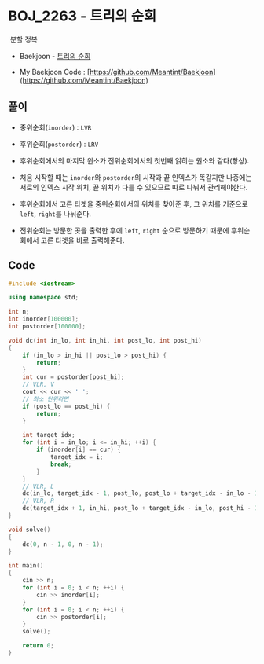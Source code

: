 # BOJ_2263 - 트리의 순회

&nbsp;분할 정복

- Baekjoon - [트리의 순회](https://www.acmicpc.net/problem/2263)

- My Baekjoon Code : [https://github.com/Meantint/Baekjoon](https://github.com/Meantint/Baekjoon)

## 풀이

- 중위순회(`inorder`) : `LVR`

- 후위순회(`postorder`) : `LRV`

- 후위순회에서의 마지막 윈소가 전위순회에서의 첫번째 읽히는 원소와 같다(항상).

- 처음 시작할 때는 `inorder`와 `postorder`의 시작과 끝 인덱스가 똑같지만 나중에는 서로의 인덱스 시작 위치, 끝 위치가 다를 수 있으므로 따로 나눠서 관리해야한다.

- 후위순회에서 고른 타겟을 중위순회에서의 위치를 찾아준 후, 그 위치를 기준으로 `left`, `right`를 나눠준다.

- 전위순회는 방문한 곳을 출력한 후에 `left`, `right` 순으로 방문하기 때문에 후위순회에서 고른 타겟을 바로 출력해준다.

## Code

```cpp
#include <iostream>

using namespace std;

int n;
int inorder[100000];
int postorder[100000];

void dc(int in_lo, int in_hi, int post_lo, int post_hi)
{
    if (in_lo > in_hi || post_lo > post_hi) {
        return;
    }
    int cur = postorder[post_hi];
    // VLR, V
    cout << cur << ' ';
    // 최소 단위라면
    if (post_lo == post_hi) {
        return;
    }

    int target_idx;
    for (int i = in_lo; i <= in_hi; ++i) {
        if (inorder[i] == cur) {
            target_idx = i;
            break;
        }
    }
    // VLR, L
    dc(in_lo, target_idx - 1, post_lo, post_lo + target_idx - in_lo - 1);
    // VLR, R
    dc(target_idx + 1, in_hi, post_lo + target_idx - in_lo, post_hi - 1);
}

void solve()
{
    dc(0, n - 1, 0, n - 1);
}

int main()
{
    cin >> n;
    for (int i = 0; i < n; ++i) {
        cin >> inorder[i];
    }
    for (int i = 0; i < n; ++i) {
        cin >> postorder[i];
    }
    solve();

    return 0;
}
```
